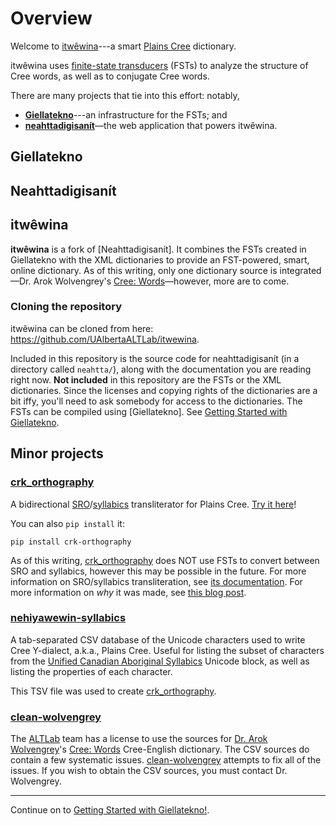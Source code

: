 Overview
========

Welcome to [itwêwina]---a smart [Plains Cree] dictionary.

itwêwina uses [finite-state transducers][FST] (FSTs) to analyze
the structure of Cree words, as well as to conjugate Cree words.

There are many projects that tie into this effort: notably,

 - **[Giellatekno](#giellatekno)**---an infrastructure for the FSTs; and
 - **[neahttadigisanít](#neahttadigisanít)**—the web application that powers itwêwina.


Giellatekno
-----------


Neahttadigisanít
----------------

itwêwina
--------

**itwêwina** is a fork of [Neahttadigisanít]. It combines the FSTs created in Giellatekno with the XML dictionaries to provide an FST-powered, smart, online dictionary. As of this writing, only one dictionary source is integrated—Dr. Arok Wolvengrey's [Cree: Words]—however, more are to come.

### Cloning the repository

itwêwina can be cloned from here: <https://github.com/UAlbertaALTLab/itwewina>.

Included in this repository is the source code for neahttadigisanít (in a directory called `neahtta/`), along with the documentation you are reading right now. **Not included** in this repository are the FSTs or the XML dictionaries. Since the licenses and copying rights of the dictionaries are a bit iffy, you'll need to ask somebody for access to the dictionaries. The FSTs can be compiled using [Giellatekno]. See [Getting Started with Giellatekno][getting-started].


Minor projects
--------------

### [crk_orthography]

A bidirectional [SRO]/[syllabics] transliterator for Plains Cree.
[Try it here](https://crk-orthography-demo.herokuapp.com/)!

You can also `pip install` it:

    pip install crk-orthography

As of this writing, [crk_orthography] does NOT use FSTs to convert
between SRO and syllabics, however this may be possible in the future.
For more information on SRO/syllabics transliteration, see [its
documentation][crkdocs]. For more information on _why_ it was made, see
[this blog post][why-syllabics].

[SRO]: https://crk-orthography.readthedocs.io/en/stable/glossary.html#term-sro
[Syllabics]: https://crk-orthography.readthedocs.io/en/stable/glossary.html#term-syllabics
[crkdocs]: https://crk-orthography.readthedocs.io/en/stable/
[why-syllabics]: https://www.eddieantonio.ca/blog/2018/07/30/why-i-made-yet-another-cree-syllabics-converter/


### [nehiyawewin-syllabics]

A tab-separated CSV database of the Unicode characters used to write
Cree Y-dialect, a.k.a., Plains Cree. Useful for listing the subset of
characters from the [Unified Canadian Aboriginal Syllabics][ucas]
Unicode block, as well as listing the properties of each character.

This TSV file was used to create [crk_orthography].

[ucas]: https://en.wikipedia.org/wiki/Unified_Canadian_Aboriginal_Syllabics_(Unicode_block)


### [clean-wolvengrey]

The [ALTLab] team has a license to use the sources for [Dr. Arok
Wolvengrey][arok]'s [Cree: Words] Cree-English dictionary. The CSV sources do contain a few systematic
issues. [clean-wolvengrey] attempts to fix all of the issues. If you
wish to obtain the CSV sources, you must contact Dr. Wolvengrey.

---

Continue on to [Getting Started with Giellatekno!][getting-started].


[ALTLab]: http://altlab.artsrn.ualberta.ca/
[arok]: http://fnuniv.ca/images/faculty/Wolvengrey_Aro.pdf
[Cree: Words]: https://uofrpress.ca/Books/C/Cree-Words
[clean-wolvengrey]: https://github.com/UAlbertaALTLab/clean-wolvengrey
[crk_orthography]: https://github.com/eddieantonio/crk_orthography
[FST]: ./finite-state-transducer.md
[itwêwina]: http://altlab.ualberta.ca/itwewina/
[nehiyawewin-syllabics]: https://github.com/UAlbertaALTLab/nehiyawewin-syllabics
[Plains Cree]: https://en.wikipedia.org/wiki/Plains_Cree
[getting-started]: ./getting-started-giellatekno.md
